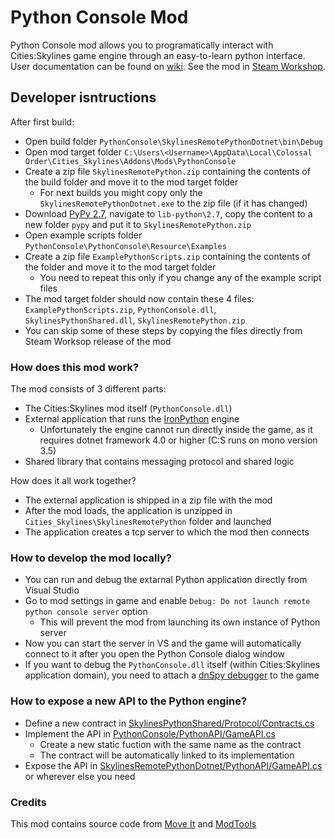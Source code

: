 # Python Console Mod

Python Console mod allows you to programatically interact with Cities:Skylines game engine through an easy-to-learn python interface. User documentation can be found on [wiki](https://github.com/Strdate/PythonConsole/wiki). See the mod in [Steam Workshop](https://steamcommunity.com/sharedfiles/filedetails/?id=2415465635).

## Developer isntructions

After first build:

- Open build folder `PythonConsole\SkylinesRemotePythonDotnet\bin\Debug`
- Open mod target folder `C:\Users\<Username>\AppData\Local\Colossal Order\Cities_Skylines\Addons\Mods\PythonConsole`
- Create a zip file `SkylinesRemotePython.zip` containing the contents of the build folder and move it to the mod target folder
  - For next builds you might copy only the `SkylinesRemotePythonDotnet.exe` to the zip file (if it has changed)
- Download [PyPy 2.7](https://www.pypy.org/download.html), navigate to `lib-python\2.7`, copy the content to a new folder `pypy` and put it to `SkylinesRemotePython.zip`
- Open example scripts folder `PythonConsole\PythonConsole\Resource\Examples`
- Create a zip file `ExamplePythonScripts.zip` containing the contents of the folder and move it to the mod target folder
  - You need to repeat this only if you change any of the example script files
- The mod target folder should now contain these 4 files: `ExamplePythonScripts.zip`, `PythonConsole.dll`, `SkylinesPythonShared.dll`, `SkylinesRemotePython.zip`
- You can skip some of these steps by copying the files directly from Steam Worksop release of the mod

### How does this mod work?

The mod consists of 3 different parts:

 - The Cities:Skylines mod itself (`PythonConsole.dll`)
 - External application that runs the [IronPython](https://ironpython.net/) engine
   - Unfortunately the engine cannot run directly inside the game, as it requires dotnet framework 4.0 or higher (C:S runs on mono version 3.5)
 - Shared library that contains messaging protocol and shared logic

How does it all work together?

 - The external application is shipped in a zip file with the mod
 - After the mod loads, the application is unzipped in `Cities_Skylines\SkylinesRemotePython` folder and launched
 - The application creates a tcp server to which the mod then connects

### How to develop the mod locally?

 - You can run and debug the extarnal Python application directly from Visual Studio
 - Go to mod settings in game and enable `Debug: Do not launch remote python console server` option
   - This will prevent the mod from launching its own instance of Python server
 - Now you can start the server in VS and the game will automatically connect to it after you open the Python Console dialog window
 - If you want to debug the `PythonConsole.dll` itself (within Cities:Skylines application domain), you need to attach a [dnSpy debugger](https://github.com/CitiesSkylinesMods/TMPE/wiki/Attaching-Debugger-to-Cities-Skylines) to the game

### How to expose a new API to the Python engine?

 - Define a new contract in [SkylinesPythonShared/Protocol/Contracts.cs](SkylinesPythonShared/Protocol/Contracts.cs)
 - Implement the API in [PythonConsole/PythonAPI/GameAPI.cs](PythonConsole/PythonAPI/GameAPI.cs)
   - Create a new static fuction with the same name as the contract
   - The contract will be automatically linked to its implementation
 - Expose the API in [SkylinesRemotePythonDotnet/PythonAPI/GameAPI.cs](https://github.com/Strdate/PythonConsole/blob/master/SkylinesRemotePythonDotnet/PythonAPI/GameAPI.cs) or wherever else you need

### Credits

This mod contains source code from [Move It](https://github.com/Quboid/CS-MoveIt) and [ModTools](https://github.com/bloodypenguin/Skylines-ModTools)
